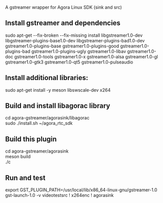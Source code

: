 A gstreamer wrapper for Agora Linux SDK (sink and src)


## Install gstreamer and dependencies

   sudo apt-get --fix-broken --fix-missing install  libgstreamer1.0-dev libgstreamer-plugins-base1.0-dev libgstreamer-plugins-bad1.0-dev gstreamer1.0-plugins-base gstreamer1.0-plugins-good gstreamer1.0-plugins-bad gstreamer1.0-plugins-ugly gstreamer1.0-libav gstreamer1.0-doc gstreamer1.0-tools gstreamer1.0-x gstreamer1.0-alsa gstreamer1.0-gl gstreamer1.0-gtk3 gstreamer1.0-qt5 gstreamer1.0-pulseaudio   

## Install additional libraries:

   sudo apt-get install -y meson libswscale-dev x264    

## Build and install libagorac library

   cd agora-gstreamer/agorasink/libagorac   
   sudo ./install.sh ~/agora_rtc_sdk   

## Build this plugin

   cd agora-gstreamer/agorasink   
   meson build   
   ./c   

## Run and test

   export GST_PLUGIN_PATH=/usr/local/lib/x86_64-linux-gnu/gstreamer-1.0   
   gst-launch-1.0 -v videotestsrc ! x264enc ! agorasink   
